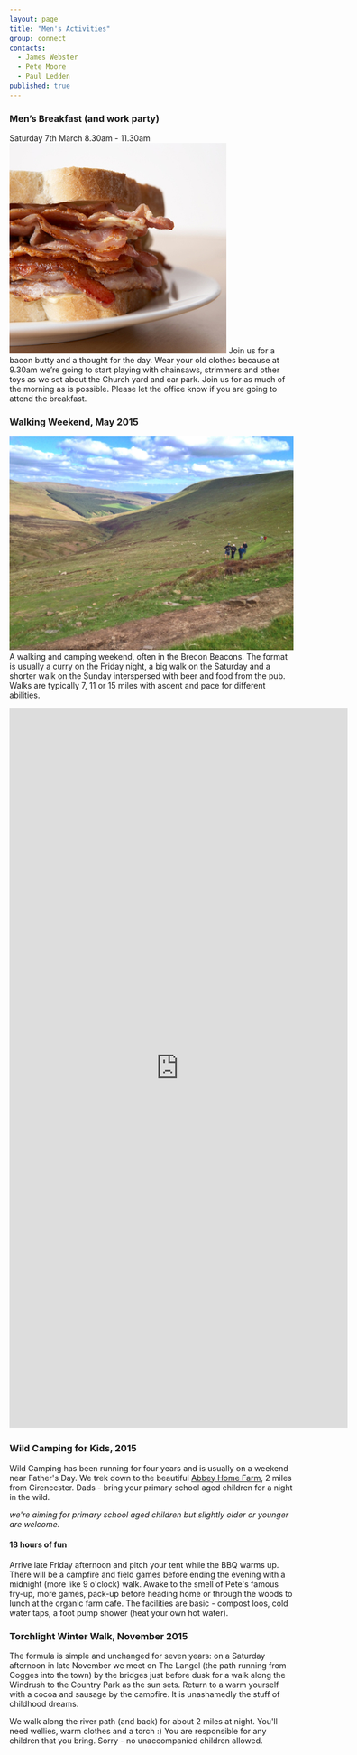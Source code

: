 ```yaml
---
layout: page
title: "Men's Activities"
group: connect
contacts:
  - James Webster
  - Pete Moore
  - Paul Ledden
published: true
---
```


### Men’s Breakfast (and work party) 
Saturday 7th March 8.30am - 11.30am
![Bacon](/images/bacon.jpg)
Join us for a bacon butty and a thought for the day. Wear your old clothes because at 9.30am we’re going to start playing with chainsaws, strimmers and other toys as we set about the Church yard and car park. Join us for as much of the morning as is possible. Please let the office know if you are going to attend the breakfast.


### Walking Weekend, May 2015
![Walking in the Black Mountains 2013](/images/black_mountains.jpg) A walking and camping weekend, often in the Brecon Beacons. The format is usually a curry on the Friday night, a big walk on the Saturday and a shorter walk on the Sunday interspersed with beer and food from the pub. Walks are typically 7, 11 or 15 miles with ascent and pace for different abilities.

<iframe src="https://docs.google.com/forms/d/16b2phxxYfc7ONFWHBRiXax1DOjuRbpQzyhJ5wTUUWpA/viewform?embedded=true" width="600" height="1275" frameborder="0" marginheight="0" marginwidth="0">Loading...</iframe>

### Wild Camping for Kids, 2015
Wild Camping has been running for four years and is usually on a weekend near Father's Day. We trek down to the beautiful [Abbey Home Farm](http://www.theorganicfarmshop.co.uk/), 2 miles from Cirencester. Dads - bring your primary school aged children for a night in the wild.

*we're aiming for primary school aged children but slightly older or younger are welcome.*

#### 18 hours of fun
Arrive late Friday afternoon and pitch your tent while the BBQ warms up. There will be a campfire and field games before ending the evening with a midnight (more like 9 o'clock) walk. Awake to the smell of Pete's famous fry-up, more games, pack-up before heading home or through the woods to lunch at the organic farm cafe. The facilities are basic - compost loos, cold water taps, a foot pump shower (heat your own hot water).



### Torchlight Winter Walk, November 2015
The formula is simple and unchanged for seven years: on a Saturday afternoon in late November we meet on The Langel (the path running from Cogges into the town) by the bridges just before dusk for a walk along the Windrush to the Country Park as the sun sets. Return to a warm yourself with a cocoa and sausage by the campfire. It is unashamedly the stuff of childhood dreams.

We walk along the river path (and back) for about 2 miles at night. You'll need wellies, warm clothes and a torch :) You are responsible for any children that you bring. Sorry - no unaccompanied children allowed.

